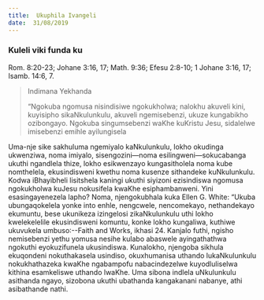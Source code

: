 ```yaml
---
title:  Ukuphila Ivangeli
date:  31/08/2019
---
```


### Kuleli viki funda ku
Rom. 8:20-23; Johane 3:16, 17; Math. 9:36; Efesu 2:8-10; 1 Johane 3:16, 17; Isamb. 14:6, 7.

> <p>Indimana Yekhanda</p>
> “Ngokuba ngomusa nisindisiwe ngokukholwa; nalokhu akuveli kini, kuyisipho sikaNkulunkulu, akuveli ngemisebenzi, ukuze kungabikho ozibongayo.  Ngokuba singumsebenzi waKhe kuKristu Jesu, sidalelwe imisebenzi emihle ayilungisela

Uma-nje sike sakhuluma ngemiyalo kaNkulunkulu, lokho okudinga ukwenziwa, noma imiyalo, sisengozini—noma esilingweni—sokucabanga ukuthi ngandlela thize, lokho esikwenzayo kungasitholela noma kube nomthelela, ekusindisweni kwethu noma kusenze sithandeke kuNkulunkulu. Kodwa iBhayibheli lisitshela kaningi ukuthi siyizoni ezisindiswa ngomusa ngokukholwa kuJesu nokusifela kwaKhe esiphambanweni. Yini esasingayenezela lapho?  Noma, njengokubhala kuka Ellen G. White: “Ukuba ubungaqokelela yonke into enhle, nengcwele, nencomekayo, nethandekayo ekumuntu, bese ukunikeza izingelosi zikaNkulunkulu uthi lokho kwelekelelile ekusindisweni komuntu, konke lokho kungaliwa, kuthiwe ukuvukela umbuso:--Faith and Works, ikhasi 24.  Kanjalo futhi, ngisho nemisebenzi yethu yomusa nesihe kulabo abaswele ayingathathwa ngokuthi eyokuzifunela ukusindiswa. Kunalokho, njengoba sikhula ekuqondeni nokuthakasela usindiso, okuxhumanisa uthando lukaNkulunkulu nokukhathazeka kwaKhe ngabampofu nabacindezelwe kuyodluliselwa kithina esamkeliswe uthando lwaKhe.  Uma sibona indlela uNkulunkulu asithanda ngayo, sizobona ukuthi ubathanda kangakanani nabanye, athi asibathande nathi.